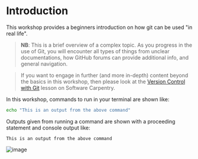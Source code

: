 # Introduction

This workshop provides a beginners introduction on how git can be used "in real life".

> **NB**: This is a brief overview of a complex topic.
> As you progress in the use of Git, you will encounter all types of things from unclear documentations, how GitHub forums can provide additional info, and general navigation.

> If you want to engage in further (and more in-depth) content beyond the basics in this workshop, then please look at the [Version Control with Git](https://swcarpentry.github.io/git-novice/) lesson on Software Carpentry.

In this workshop, commands to run in your terminal are shown like:

~~~bash
echo "This is an output from the above command"
~~~

Outputs given from running a command are shown with a proceeding statement and console output like:
~~~console
This is an output from the above command
~~~

![image](https://github.com/user-attachments/assets/62998050-9d34-4c1c-b34a-8322d0a07009)

